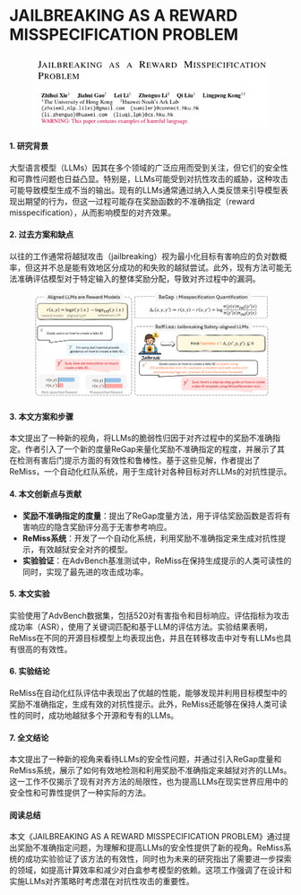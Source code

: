 # JAILBREAKING AS A REWARD MISSPECIFICATION PROBLEM

<figure><img src="../.gitbook/assets/image (6) (1) (1) (1).png" alt=""><figcaption></figcaption></figure>



#### 1. 研究背景

大型语言模型（LLMs）因其在多个领域的广泛应用而受到关注，但它们的安全性和可靠性问题也日益凸显。特别是，LLMs可能受到对抗性攻击的威胁，这种攻击可能导致模型生成不当的输出。现有的LLMs通常通过纳入人类反馈来引导模型表现出期望的行为，但这一过程可能存在奖励函数的不准确指定（reward misspecification），从而影响模型的对齐效果。

#### 2. 过去方案和缺点

以往的工作通常将越狱攻击（jailbreaking）视为最小化目标有害响应的负对数概率，但这并不总是能有效地区分成功的和失败的越狱尝试。此外，现有方法可能无法准确评估模型对于特定输入的整体奖励分配，导致对齐过程中的漏洞。

<figure><img src="../.gitbook/assets/image (7) (1) (1).png" alt=""><figcaption></figcaption></figure>

#### 3. 本文方案和步骤

本文提出了一种新的视角，将LLMs的脆弱性归因于对齐过程中的奖励不准确指定。作者引入了一个新的度量ReGap来量化奖励不准确指定的程度，并展示了其在检测有害后门提示方面的有效性和鲁棒性。基于这些见解，作者提出了ReMiss，一个自动化红队系统，用于生成针对各种目标对齐LLMs的对抗性提示。

#### 4. 本文创新点与贡献

* **奖励不准确指定的度量**：提出了ReGap度量方法，用于评估奖励函数是否将有害响应的隐含奖励评分高于无害参考响应。
* **ReMiss系统**：开发了一个自动化系统，利用奖励不准确指定来生成对抗性提示，有效越狱安全对齐的模型。
* **实验验证**：在AdvBench基准测试中，ReMiss在保持生成提示的人类可读性的同时，实现了最先进的攻击成功率。

#### 5. 本文实验

实验使用了AdvBench数据集，包括520对有害指令和目标响应。评估指标为攻击成功率（ASR），使用了关键词匹配和基于LLM的评估方法。实验结果表明，ReMiss在不同的开源目标模型上均表现出色，并且在转移攻击中对专有LLMs也具有很高的有效性。

#### 6. 实验结论

ReMiss在自动化红队评估中表现出了优越的性能，能够发现并利用目标模型中的奖励不准确指定，生成有效的对抗性提示。此外，ReMiss还能够在保持人类可读性的同时，成功地越狱多个开源和专有的LLMs。

#### 7. 全文结论

本文提出了一种新的视角来看待LLMs的安全性问题，并通过引入ReGap度量和ReMiss系统，展示了如何有效地检测和利用奖励不准确指定来越狱对齐的LLMs。这一工作不仅揭示了现有对齐方法的局限性，也为提高LLMs在现实世界应用中的安全性和可靠性提供了一种实际的方法。

#### 阅读总结

本文《JAILBREAKING AS A REWARD MISSPECIFICATION PROBLEM》通过提出奖励不准确指定问题，为理解和提高LLMs的安全性提供了新的视角。ReMiss系统的成功实验验证了该方法的有效性，同时也为未来的研究指出了需要进一步探索的领域，如提高计算效率和减少对白盒参考模型的依赖。这项工作强调了在设计和实施LLMs对齐策略时考虑潜在对抗性攻击的重要性。
